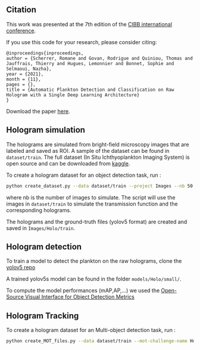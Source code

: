 ## Citation

This work was presented at the 7th edition of the [CIBB international conference](https://davidechicco.github.io/cibb2021/index.html).

If you use this code for your research, please consider citing:
```
@inproceedings{inproceedings,
author = {Scherrer, Romane and Govan, Rodrigue and Quiniou, Thomas and Jauffrais, Thierry and Hugues, Lemonnier and Bonnet, Sophie and Selmaoui, Nazha},
year = {2021},
month = {11},
pages = {},
title = {Automatic Plankton Detection and Classification on Raw Hologram with a Single Deep Learning Architecture}
}
```

Download the paper [here](https://www.researchgate.net/publication/355926011_Automatic_Plankton_Detection_and_Classification_on_Raw_Hologram_with_a_Single_Deep_Learning_Architecture).


## Hologram simulation

The holograms are simulated from bright-field microscopy images that are labeled and saved as ROI. A sample of the dataset can be found in `dataset/train`.  The full dataset (In Situ Ichthyoplankton Imaging System) is open source and can be downloaded from [kaggle](https://www.kaggle.com/competitions/datasciencebowl/data).

To create a hologram dataset for an object detection task, run :
```bash
python create_dataset.py --data dataset/train --project Images --nb 50
```
where nb is the number of images to simulate. The script will use the images in `dataset/train` to simulate the transmission function and the corresponding holograms.

The holograms and the ground-truth files (yolov5 format) are created and saved in `Images/Holo/train`.

## Hologram detection
To train a model to detect the plankton on the raw holograms, clone the [yolov5 repo](https://github.com/ultralytics/yolov5)

A trained yolov5s model can be found in the folder  `models/Holo/small/`.

To compute the model performances (mAP,AP,...) we used the [Open-Source Visual Interface for Object Detection Metrics](https://github.com/rafaelpadilla/review_object_detection_metrics)


## Hologram Tracking
To create a hologram dataset for an Multi-object detection task, run :
```bash
python create_MOT_files.py --data dataset/train --mot-challenge-name Holo --nbframes 50 --nbsim 2
```
